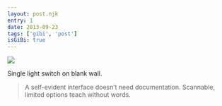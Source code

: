 ```yaml
---
layout: post.njk
entry: 1
date: 2013-09-23
tags: ['gibi', 'post']
isGiBi: true
---
```

<img src="{{ site.baseUrl }}assets/gibiimages/{{ entry }}.jpg" />

Single light switch on blank wall.

>A self-evident interface doesn’t need documentation. Scannable, limited options teach without words.